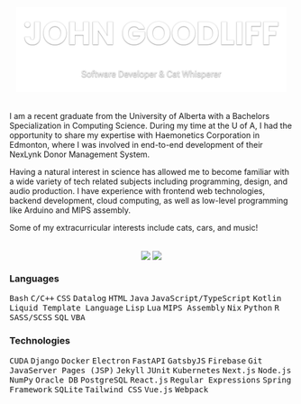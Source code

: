 <!-- Project Header -->
<div align="center">
	<a href="https://johng.io" title="John's Portfolio">
	<picture>
		<source media="(prefers-reduced-motion)" srcset="logo-static.svg" />
		<img class="projectLogo" src="logo-animated.svg" alt="Project logo" title="Project logo" width="480" height="150">
	</a>
	<br><br>
	<div class="projectDesc" align="left" data-exposition="My GitHub profile README, now with animated SVGs!">
		<p>
			I am a recent graduate from the University of Alberta with a Bachelors Specialization in Computing Science. During my time at the U of A, I had the opportunity to share my expertise with Haemonetics Corporation in Edmonton, where I was involved in end-to-end development of their NexLynk Donor Management System.
		</p>
		<p>
			Having a natural interest in science has allowed me to become familiar with a wide variety of tech related subjects including programming, design, and audio production. I have experience with frontend web technologies, backend development, cloud computing, as well as low-level programming like Arduino and MIPS assembly.
		</p>
		<p>
			Some of my extracurricular interests include cats, cars, and music!
		</p>
	</div>
	<br/>
	<a title="Github Stats">
		<picture>
			<source media="(prefers-color-scheme: light)" srcset="https://github-readme-stats.johng.io/api?username=jerboa88&custom_title=Github%20Stats&count_private=true&include_all_commits=true&show_icons=true&hide_border=true&bg_color=0000&text_color=000&title_color=0F766E&icon_color=0F766E" />
			<img align="center" src="https://github-readme-stats.johng.io/api?username=jerboa88&custom_title=Github%20Stats&count_private=true&include_all_commits=true&show_icons=true&hide_border=true&bg_color=0000&text_color=FFF&title_color=2bd4be&icon_color=2bd4be" />
		</picture>
	</a>
	<a title="Most Used Languages">
		<picture>
			<source media="(prefers-color-scheme: light)" srcset="https://github-readme-stats.johng.io/api/top-langs?username=jerboa88&layout=compact&langs_count=8&hide_border=true&bg_color=0000&text_color=000&title_color=0F766E&icon_color=0F766E" />
			<img align="center" src="https://github-readme-stats.johng.io/api/top-langs?username=jerboa88&layout=compact&langs_count=8&hide_border=true&bg_color=0000&text_color=FFF&title_color=2bd4be&icon_color=2bd4be" />
		</picture>
	</a>
</div>

### Languages
<kbd>Bash</kbd>
<kbd>C/C++</kbd>
<kbd>CSS</kbd>
<kbd>Datalog</kbd>
<kbd>HTML</kbd>
<kbd>Java</kbd>
<kbd>JavaScript/TypeScript</kbd>
<kbd>Kotlin</kbd>
<kbd>Liquid Template Language</kbd>
<kbd>Lisp</kbd>
<kbd>Lua</kbd>
<kbd>MIPS Assembly</kbd>
<kbd>Nix</kbd>
<kbd>Python</kbd>
<kbd>R</kbd>
<kbd>SASS/SCSS</kbd>
<kbd>SQL</kbd>
<kbd>VBA</kbd>

### Technologies
<kbd>CUDA</kbd>
<kbd>Django</kbd>
<kbd>Docker</kbd>
<kbd>Electron</kbd>
<kbd>FastAPI</kbd>
<kbd>GatsbyJS</kbd>
<kbd>Firebase</kbd>
<kbd>Git</kbd>
<kbd>JavaServer Pages (JSP)</kbd>
<kbd>Jekyll</kbd>
<kbd>JUnit</kbd>
<kbd>Kubernetes</kbd>
<kbd>Next.js</kbd>
<kbd>Node.js</kbd>
<kbd>NumPy</kbd>
<kbd>Oracle DB</kbd>
<kbd>PostgreSQL</kbd>
<kbd>React.js</kbd>
<kbd>Regular Expressions</kbd>
<kbd>Spring Framework</kbd>
<kbd>SQLite</kbd>
<kbd>Tailwind CSS</kbd>
<kbd>Vue.js</kbd>
<kbd>Webpack</kbd>
